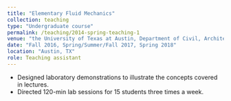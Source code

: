 ```yaml
---
title: "Elementary Fluid Mechanics"
collection: teaching
type: "Undergraduate course"
permalink: /teaching/2014-spring-teaching-1
venue: "the University of Texas at Austin, Department of Civil, Architectual, and Environmental Engineering"
date: "Fall 2016, Spring/Summer/Fall 2017, Spring 2018"
location: "Austin, TX"
role: Teaching assistant
---
```


* Designed laboratory demonstrations to illustrate the concepts covered in lectures.
* Directed 120-min lab sessions for 15 students three times a week.
